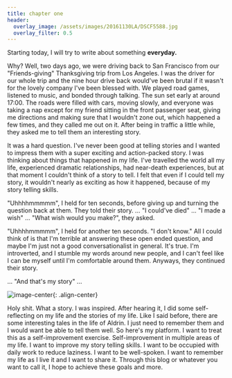 ```yaml
---
title: chapter one
header:
  overlay_image: /assets/images/20161130LA/DSCF5588.jpg
  overlay_filter: 0.5
---
```


Starting today, I will try to write about something **everyday.**

Why? Well, two days ago, we were driving back to San Francisco from our "Friends-giving" Thanksgiving trip from Los Angeles. I was the driver for our whole trip and the nine hour drive back would've been brutal if it wasn't for the lovely company I've been blessed with. We played road games, listened to music, and bonded through talking. The sun set early at around 17:00. The roads were filled with cars, moving slowly, and everyone was taking a nap except for my friend sitting in the front passenger seat, giving me directions and making sure that I wouldn't zone out, which happened a few times, and they called me out on it. After being in traffic a little while, they asked me to tell them an interesting story.

It was a hard question. I've never been good at telling stories and I wanted to impress them with a super exciting and action-packed story. I was thinking about things that happened in my life. I've travelled the world all my life, experienced dramatic relationships, had near-death experiences, but at that moment I couldn't think of a story to tell. I felt that even if I could tell my story, it wouldn't nearly as exciting as how it happened, because of my story telling skills.

"Uhhhhmmmmm", I held for ten seconds, before giving up and turning the question back at them. They told their story.
...
"I could've died"
...
"I made a wish"
...
"What wish would you make?", they asked.

"Uhhhhmmmmm", I held for another ten seconds. "I don't know." All I could think of is that I'm terrible at answering these open ended question, and maybe I'm just not a good conversationalist in general. It's true. I'm introverted, and I stumble my words around new people, and I can't feel like I can be myself until I'm comfortable around them. Anyways, they continued their story.

...
"And that's my story"
...

![image-center](/assets/images/20161124SF/DSCF2834.jpg){: .align-center}


Holy shit. What a story. I was inspired. After hearing it, I did some self-reflecting on my life and the stories of my life. Like I said before, there are some interesting tales in the life of Aldrin. I just need to remember them and I would want be able to tell them well. So here's my platform. I want to treat this as a self-improvement exercise. Self-improvement in multiple areas of my life. I want to improve my story telling skills. I want to be occupied with daily work to reduce laziness. I want to be well-spoken. I want to remember my life as I live it and I want to share it. Through this blog or whatever you want to call it, I hope to achieve these goals and more.
